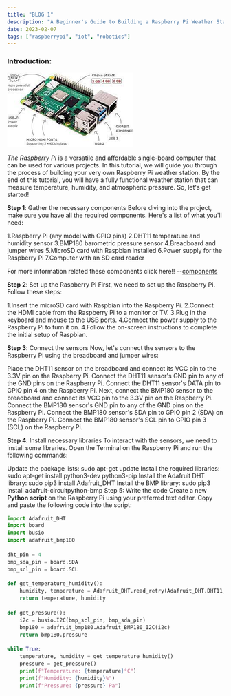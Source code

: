 ```yaml
---
title: "BLOG 1"
description: "A Beginner's Guide to Building a Raspberry Pi Weather Station "
date: 2023-02-07
tags: ["raspberrypi", "iot", "robotics"]
---
```


### Introduction:

![System](images/download.jpeg)

*The Raspberry Pi* is a versatile and affordable single-board computer that can be used for various projects. In this tutorial, we will guide you through the process of building your very own Raspberry Pi weather station. By the end of this tutorial, you will have a fully functional weather station that can measure temperature, humidity, and atmospheric pressure. So, let's get started!

**Step 1**: Gather the necessary components
Before diving into the project, make sure you have all the required components. Here's a list of what you'll need:

1.Raspberry Pi (any model with GPIO pins)
2.DHT11 temperature and humidity sensor
3.BMP180 barometric pressure sensor
4.Breadboard and jumper wires
5.MicroSD card with Raspbian installed
6.Power supply for the Raspberry Pi
7.Computer with an SD card reader

For more information related these components click here!!
--[components](https://youtu.be/gPJs9Qqexc4)

**Step 2**: Set up the Raspberry Pi
First, we need to set up the Raspberry Pi. Follow these steps:

1.Insert the microSD card with Raspbian into the Raspberry Pi.
2.Connect the HDMI cable from the Raspberry Pi to a monitor or TV.
3.Plug in the keyboard and mouse to the USB ports.
4.Connect the power supply to the Raspberry Pi to turn it on.
4.Follow the on-screen instructions to complete the initial setup of Raspbian.

**Step 3**: Connect the sensors
Now, let's connect the sensors to the Raspberry Pi using the breadboard and jumper wires:

Place the DHT11 sensor on the breadboard and connect its VCC pin to the 3.3V pin on the Raspberry Pi.
Connect the DHT11 sensor's GND pin to any of the GND pins on the Raspberry Pi.
Connect the DHT11 sensor's DATA pin to GPIO pin 4 on the Raspberry Pi.
Next, connect the BMP180 sensor to the breadboard and connect its VCC pin to the 3.3V pin on the Raspberry Pi.
Connect the BMP180 sensor's GND pin to any of the GND pins on the Raspberry Pi.
Connect the BMP180 sensor's SDA pin to GPIO pin 2 (SDA) on the Raspberry Pi.
Connect the BMP180 sensor's SCL pin to GPIO pin 3 (SCL) on the Raspberry Pi.

**Step 4**: Install necessary libraries
To interact with the sensors, we need to install some libraries. Open the Terminal on the Raspberry Pi and run the following commands:

Update the package lists: sudo apt-get update
Install the required libraries: sudo apt-get install python3-dev python3-pip
Install the Adafruit DHT library: sudo pip3 install Adafruit_DHT
Install the BMP library: sudo pip3 install adafruit-circuitpython-bmp
Step 5: Write the code
Create a new **Python script** on the Raspberry Pi using your preferred text editor. Copy and paste the following code into the script:

```py
import Adafruit_DHT
import board
import busio
import adafruit_bmp180

dht_pin = 4
bmp_sda_pin = board.SDA
bmp_scl_pin = board.SCL

def get_temperature_humidity():
    humidity, temperature = Adafruit_DHT.read_retry(Adafruit_DHT.DHT11, dht_pin)
    return temperature, humidity

def get_pressure():
    i2c = busio.I2C(bmp_scl_pin, bmp_sda_pin)
    bmp180 = adafruit_bmp180.Adafruit_BMP180_I2C(i2c)
    return bmp180.pressure

while True:
    temperature, humidity = get_temperature_humidity()
    pressure = get_pressure()
    print(f"Temperature: {temperature}°C")
    print(f"Humidity: {humidity}%")
    print(f"Pressure: {pressure} Pa")

```
